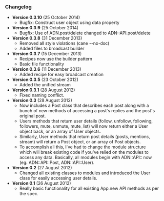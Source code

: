 ### Changelog

* **Version 0.3.10** (25 October 2014)
  * Bugfix: Construct user object using data property
* **Version 0.3.9** (25 October 2014)
  * Bugfix: Use of ADN.post/delete changed to ADN::API.post/delete
* **Version 0.3.8** (31 December 2013)
  * Removed all style violations (cane --no-doc)
  * Added files to broadcast builder
* **Version 0.3.7** (15 December 2013)
  * Recipes now use the builder pattern
  * Basic file functionality
* **Version 0.3.6** (11 December 2013)
  * Added recipe for easy broadcast creation
* **Version 0.3.5** (23 October 2012)
  * Added the unified stream
* **Version 0.3.1** (28 August 2012)
  * Fixed naming conflict.
* **Version 0.3** (28 August 2012)
  * Now includes a Post class that describes each post along with a bunch of new methods of accessing a post's replies and the post's original post.
  * Users methods that return user details (follow, unfollow, following, followers, mute, unmute, mute_list) will now return either a User object back, or an array of User objects.
  * Similarly, User methods that return post details (posts, mentions, stream) will return a Post object, or an array of Post objects.
  * To accomplish all this, I've had to change the module structure which will break existing code if you've relied on the modules to access any data. Basically, all modules begin with ADN::API:: now (eg. ADN::API::Post, ADN::API::User).
* **Version 0.2** (27 August 2012)
  * Changed all existing classes to modules and introduced the User class for easily accessing user details.
* **Version 0.1** (26 August 2012)
  * Really basic functionality for all existing App.new API methods as per the spec.
